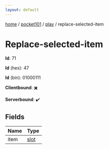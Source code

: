 ```yaml
---
layout: default
---
```


[home](/)  /  [pocket101](/protocol/pocket101)  /  [play](/protocol/pocket101/play)  /  replace-selected-item

# Replace-selected-item

**Id**: 71

**Id** (hex): 47

**Id** (bin): 01000111

**Clientbound**: ✖️

**Serverbound**: ✔️

## Fields

Name | Type
---|---
item | [slot](/protocol/pocket101/types/slot)


